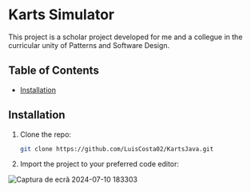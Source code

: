 # Karts Simulator

This project is a scholar project developed for me and a collegue in the curricular unity of Patterns and Software Design. 

## Table of Contents

- [Installation](#installation)


## Installation


1. Clone the repo:
    ```sh
    git clone https://github.com/LuisCosta02/KartsJava.git
    ```
2. Import the project to your preferred code editor:

![Captura de ecrã 2024-07-10 183303](https://github.com/LuisCosta02/KartsJava/assets/59295885/deecbdbe-cfa9-4e91-ba9d-3250b5890309)
    

